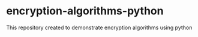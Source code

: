 # encryption-algorithms-python
This repository created to demonstrate encryption algorithms using python
